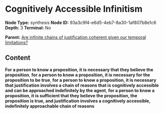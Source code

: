 # Cognitively Accessible Infinitism

**Node Type:** synthesis
**Node ID:** 93a3c9f4-e6d5-4eb7-8a30-1af807b8e1c6
**Depth:** 3
**Terminal:** No

**Parent:** [Are infinite chains of justification coherent given our temporal limitations?](are-infinite-chains-of-justification-coherent-given-our-temporal-limitations.md)

## Content

**For a person to know a proposition, it is necessary that they believe the proposition**, **for a person to know a proposition, it is necessary for the proposition to be true**, **for a person to know a proposition, it is necessary that justification involves a chain of reasons that is cognitively accessible and can be approached indefinitely by the agent**, **for a person to know a proposition, it is sufficient that they believe the proposition, the proposition is true, and justification involves a cognitively accessible, indefinitely approachable chain of reasons**
